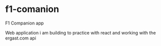 # f1-comanion
F1 Companion app

Web application i am building to practice with react and working with the ergast.com api

